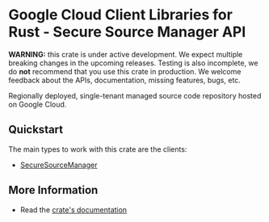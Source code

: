 # Google Cloud Client Libraries for Rust - Secure Source Manager API

<!-- Code generated by sidekick. DO NOT EDIT. -->

**WARNING:** this crate is under active development. We expect multiple breaking
changes in the upcoming releases. Testing is also incomplete, we do **not**
recommend that you use this crate in production. We welcome feedback about the
APIs, documentation, missing features, bugs, etc.

Regionally deployed, single-tenant managed source code repository hosted on
Google Cloud.

## Quickstart

The main types to work with this crate are the clients:

* [SecureSourceManager]

## More Information

* Read the [crate's documentation](https://docs.rs/google-cloud-securesourcemanager-v1/latest/google-cloud-securesourcemanager-v1)

[SecureSourceManager]: https://docs.rs/google-cloud-securesourcemanager-v1/latest/google_cloud_securesourcemanager_v1/client/struct.SecureSourceManager.html
